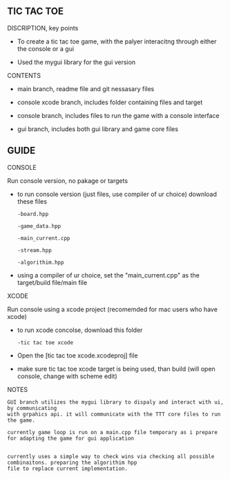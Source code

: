 TIC TAC TOE
-



DISCRIPTION, key points


- To create a tic tac toe game, with the palyer interacitng through either the console or a gui

- Used the mygui library for the gui version


CONTENTS

- main branch,  readme file and git nessasary files

- console xcode branch, includes folder containing files and target

- console branch, includes files to run the game with a console interface

- gui branch, includes both gui library and game core files


GUIDE
-

CONSOLE

Run console version, no pakage or targets 

- to run console version (just files, use compiler of ur choice) download these files

      -board.hpp

      -game_data.hpp

      -main_current.cpp

      -stream.hpp

      -algorithim.hpp

        
      
- using a compiler of ur choice, set the "main_current.cpp" as the target/build file/main file


XCODE

Run console using a xcode project (recomemded for mac users who have xcode)

- to run xcode concolse, download this folder

      -tic tac toe xcode

- Open the  [tic tac toe xcode.xcodeproj] file
- make sure tic tac toe xcode target is being used, than build (will open console, change with scheme edit)


NOTES

    GUI branch utilizes the mygui library to dispaly and interact with ui, by communicating 
    with grpahics api. it will communicate with the TTT core files to run the game.

    currently game loop is run on a main.cpp file temporary as i prepare for adapting the game for gui application 


    currently uses a simple way to check wins via checking all possible combinaitons. preparing the algorithim hpp 
    file to replace current implementation. 


    
    





